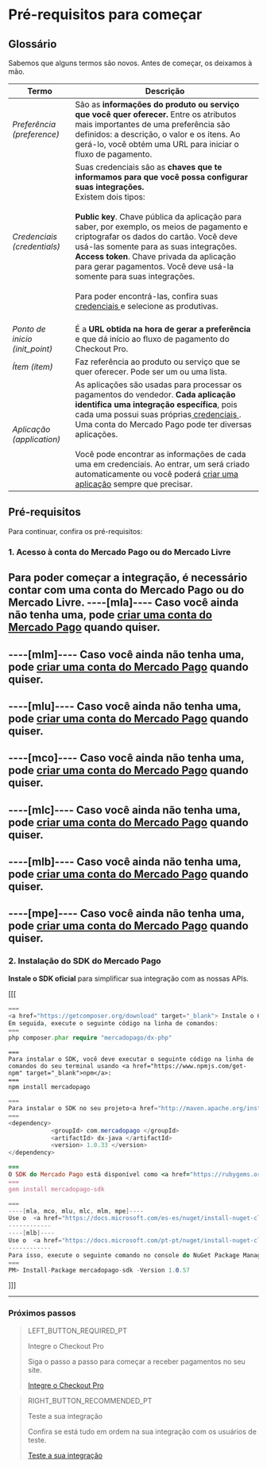 # Pré-requisitos para começar


## Glossário

Sabemos que alguns termos são novos. Antes de começar, os deixamos à mão.

Termo | Descrição
------------ | -------------
_Preferência (preference)_ | São as **informações do produto ou serviço que você quer oferecer.** Entre os atributos mais importantes de uma preferência são definidos: a descrição, o valor e os itens. Ao gerá-lo, você obtém uma URL para iniciar o fluxo de pagamento.
_Credenciais (credentials)_ | Suas credenciais são as **chaves que te informamos para que você possa configurar suas integrações.**<br/>Existem dois tipos:<br/><br/>**Public key**. Chave pública da aplicação para saber, por exemplo, os meios de pagamento e criptografar os dados do cartão. Você deve usá-las somente para as suas integrações.<br/>**Access token**. Chave privada da aplicação para gerar pagamentos. Você deve usá-la somente para suas integrações.<br/><br/>Para poder encontrá-las, confira suas <a href="[FAKER][CREDENTIALS][URL]" target="_blank"> credenciais </a> e selecione as produtivas.<br/><br/>
_Ponto de inicio (init_point)_ | É a **URL obtida na hora de gerar a preferência**  e que dá início ao fluxo de pagamento do Checkout Pro.
_Ítem (ítem)_ | Faz referência ao produto ou serviço que se quer oferecer. Pode ser um ou uma lista.
_Aplicação (application)_ | As aplicações são usadas para processar os pagamentos do vendedor. **Cada aplicação identifica uma integração específica**, pois cada uma possui suas próprias<a href="[FAKER][CREDENTIALS][URL]" target="_blank"> credenciais </a>. Uma conta do Mercado Pago pode ter diversas aplicações.<br/><br/>Você pode encontrar as informações de cada uma em credenciais. Ao entrar, um será criado automaticamente ou você poderá <a href="https://applications.mercadopago.com/" target="_blank"> criar uma aplicação</a> sempre que precisar.

## Pré-requisitos

Para continuar, confira os pré-requisitos:

### 1. Acesso à conta do Mercado Pago ou do Mercado Livre
Para poder começar a integração, é necessário **contar com uma conta do Mercado Pago ou do Mercado Livre.**
----[mla]----
Caso você ainda não tenha uma, pode <a href="https://www.mercadopago.com.ar/" target="_blank"> criar uma conta do Mercado Pago</a> quando quiser.
------------
----[mlm]----
Caso você ainda não tenha uma, pode <a href="https://www.mercadopago.com.mx/" target="_blank"> criar uma conta do Mercado Pago</a> quando quiser.
------------
----[mlu]----
Caso você ainda não tenha uma, pode <a href="https://www.mercadopago.com.uy/" target="_blank"> criar uma conta do Mercado Pago</a> quando quiser.
------------
----[mco]----
Caso você ainda não tenha uma, pode <a href="https://www.mercadopago.com.co/" target="_blank"> criar uma conta do Mercado Pago</a> quando quiser.
------------
----[mlc]----
Caso você ainda não tenha uma, pode <a href="https://www.mercadopago.cl/" target="_blank"> criar uma conta do Mercado Pago</a> quando quiser.
------------
----[mlb]----
Caso você ainda não tenha uma, pode <a href="https://www.mercadopago.com.br/" target="_blank"> criar uma conta do Mercado Pago</a> quando quiser.
------------
----[mpe]----
Caso você ainda não tenha uma, pode <a href="https://www.mercadopago.com.pe/" target="_blank"> criar uma conta do Mercado Pago</a> quando quiser.
------------

### 2.  Instalação do SDK do Mercado Pago
**Instale o SDK oficial** para simplificar sua integração com as nossas APIs.

[[[
```php
===
<a href="https://getcomposer.org/download" target="_blank"> Instale o Composer </a> para usar o SDK.
Em seguida, execute o seguinte código na linha de comandos:
===
php composer.phar require "mercadopago/dx-php"
```
```node
===
Para instalar o SDK, você deve executar o seguinte código na linha de comandos do seu terminal usando <a href="https://www.npmjs.com/get-npm" target="_blank">npm</a>:
===
npm install mercadopago
```
```java
===
Para instalar o SDK no seu projeto<a href="http://maven.apache.org/install.html" target="_blank"> Maven </a> adicione a seguinte dependência no seu arquivo pom.xml e execute o 'maven install'.
===
<dependency>
            <groupId> com.mercadopago </groupId>
            <artifactId> dx-java </artifactId>
            <version> 1.0.33 </version>
</dependency>
```
```ruby
===
O SDK do Mercado Pago está disponível como <a href="https://rubygems.org/gems/mercadopago-sdk" target="_blank"> gema</a>, para instalá-la, você deve executar o seguinte código na linha de comandos:
===
gem install mercadopago-sdk
```
```csharp
===
----[mla, mco, mlu, mlc, mlm, mpe]----
Use o  <a href="https://docs.microsoft.com/es-es/nuget/install-nuget-client-tools" target="_blank"> NuGet</a> para instalar o SDK .NET do Mercado Pago.
------------
----[mlb]----
Use o  <a href="https://docs.microsoft.com/pt-pt/nuget/install-nuget-client-tools" target="_blank"> NuGet</a> para instalar o SDK .NET do Mercado Pago.
------------
Para isso, execute o seguinte comando no console do NuGet Package Manager:
===
PM> Install-Package mercadopago-sdk -Version 1.0.57
```
]]]

---

### Próximos passos

> LEFT_BUTTON_REQUIRED_PT
>
> Integre o Checkout Pro
>
> Siga o passo a passo para começar a receber pagamentos no seu site.
>
> [Integre o Checkout Pro](https://www.mercadopago.com.br/developers/pt/guides/online-payments/checkout-pro/integration/)

> RIGHT_BUTTON_RECOMMENDED_PT
>
> Teste a sua integração
>
> Confira se está tudo em ordem na sua integração com os usuários de teste.
>
> [Teste a sua integração](https://www.mercadopago.com.br/developers/pt/guides/online-payments/checkout-pro/test-integration/)

